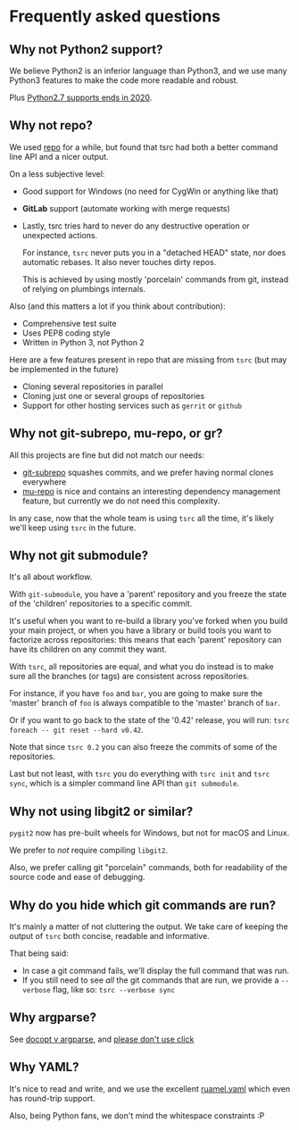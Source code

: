 # Frequently asked questions

## Why not Python2 support?

We believe Python2 is an inferior language than Python3, and we use many
Python3 features to make the code more readable and robust.

Plus [Python2.7 supports ends in 2020](
https://www.python.org/dev/peps/pep-0373/#id2).

## Why not repo?

We used [repo](https://android.googlesource.com/tools/repo/) for a while, but
found that tsrc had both a better command line API and a nicer output.

On a less subjective level:

* Good support for Windows (no need for CygWin or anything like that)

* **GitLab** support (automate working with merge requests)

* Lastly, tsrc tries hard to never do any destructive operation or unexpected
  actions.

    For instance, `tsrc` never puts you in a "detached HEAD" state,
    nor does automatic rebases. It also never touches dirty repos.

    This is achieved by using mostly 'porcelain' commands from git, instead of
    relying on plumbings internals.


Also (and this matters a lot if you think about contribution):

* Comprehensive test suite
* Uses PEP8 coding style
* Written in Python 3, not Python 2

Here are a few features present in repo that are missing from `tsrc`
(but may be implemented in the future)

* Cloning several repositories in parallel
* Cloning just one or several groups of repositories
* Support for other hosting services such as `gerrit` or `github`

## Why not git-subrepo, mu-repo, or gr?

All this projects are fine but did not match our needs:

* [git-subrepo](https://github.com/ingydotnet/git-subrepo) squashes commits, and
  we prefer having normal clones everywhere
* [mu-repo](https://fabioz.github.io/mu-repo/) is nice and contains an
  interesting dependency management feature, but currently we do not need this complexity.

In any case, now that the whole team is using `tsrc` all the time, it's likely
we'll keep using `tsrc` in the future.

## Why not git submodule?

It's all about workflow.

With `git-submodule`, you have a 'parent' repository and you freeze the state of
the 'children' repositories to a specific commit.

It's useful when you want to re-build a library you've forked when you build
your main project, or when you have a library or build tools you want to
factorize across repositories: this means that each 'parent' repository can
have its children on any commit they want.

With `tsrc`, all repositories are equal, and what you do instead is to make sure
all the branches (or tags) are consistent across repositories.

For instance, if you have `foo` and `bar`, you are going to make sure the
'master' branch of `foo` is always compatible to the 'master' branch of `bar`.

Or if you want to go back to the state of the '0.42' release, you will run:
`tsrc foreach -- git reset --hard v0.42`.

Note that since `tsrc 0.2` you can also freeze the commits of some of the
repositories.

Last but not least, with `tsrc` you do everything with `tsrc init` and `tsrc
sync`, which is a simpler command line API than `git submodule`.


## Why not using libgit2 or similar?

`pygit2` now has pre-built wheels for Windows, but not for macOS and Linux.

We prefer to _not_ require compiling `libgit2`.

Also, we prefer calling git "porcelain" commands, both for readability of the
source code and ease of debugging.

## Why do you hide which git commands are run?


It's mainly a matter of not cluttering the output.
We take care of keeping the output of `tsrc` both concise, readable and
informative.

That being said:

* In case a git command fails, we'll display the full command that was run.
* If you still need to see *all* the git commands that are run, we provide a
  `--verbose` flag, like so: `tsrc --verbose sync`


## Why argparse?

See [docopt v argparse](https://dmerej.info/blog/post/docopt-v-argparse/), and
[please don't use click](http://xion.io/post/programming/python-dont-use-click.html)


## Why YAML?

It's nice to read and write, and we use the excellent [ruamel.yaml](
https://yaml.readthedocs.io/en/latest/) which even has round-trip support.

Also, being Python fans, we don't mind the whitespace constraints :P
